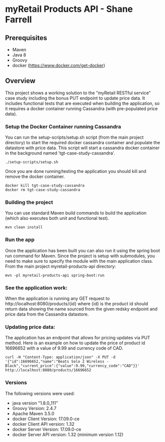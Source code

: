 # myRetail Products API - Shane Farrell

## Prerequisites
* Maven
* Java 8
* Groovy
* docker (https://www.docker.com/get-docker)

## Overview
This project shows a working solution to the "myRetail RESTful service" case study including the bonus PUT endpoint to update price data.  It includes functional tests that are executed when building the application, so it requires a docker container running Cassandra (with pre-populated price data).  

### Setup the Docker Container running Cassandra
You can run the setup-scripts/setup.sh script (from the main project directory) to start the required docker cassandra container and populate the datastore with price data.  This script will start a cassandra docker container in the background named 'tgt-case-study-cassandra'.
```
./setup-scripts/setup.sh
```
Once you are done running/testing the application you should kill and remove the docker container.
```
docker kill tgt-case-study-cassandra
docker rm tgt-case-study-cassandra
```

### Building the project 
You can use standard Maven build commands to build the application (which also executes both unit and functional test).
```
mvn clean install
```
### Run the app
Once the application has been built you can also run it using the spring boot run command for Maven.  Since the project is setup with submodules, you need to make sure to specify the module with the main application class. 
From the main project myretail-products-api directory:
```
mvn -pl myretail-products-api spring-boot:run
```
### See the application work:
When the application is running any GET request to http://localhost:8080/products/{id} where {id} is the product id should return data showing the name sourced from the given redsky endpoint and price data from the Cassandra datastore.

### Updating price data:
The application has an endpoint that allows for pricing updates via PUT method.  Here is an example on how to update the price of product id 16696652 with a value of 9.99 and currency code of CAD. 
```
curl -H "Content-Type: application/json" -X PUT -d '{"id":16696652,"name":"Beats Solo 2 Wireless - Black","current_price":{"value":9.99,"currency_code":"CAD"}}' http://localhost:8080/products/16696652
```
### Versions
The following versions were used:
* java version "1.8.0_111"
* Groovy Version: 2.4.7
* Apache Maven 3.5.0
* docker Client Version: 17.09.0-ce
* docker Client API version:  1.32
* docker Server Version: 17.09.0-ce
* docker Server API version:  1.32 (minimum version 1.12)
